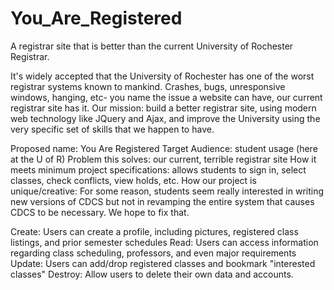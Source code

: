 # You_Are_Registered
A registrar site that is better than the current 
University of Rochester Registrar.


It's widely accepted that the University of Rochester
has one of the worst registrar systems known to mankind. 
Crashes, bugs, unresponsive windows, hanging, etc- you
name the issue a website can have, our current registrar
site has it. Our mission: build a better registrar site,
using modern web technology like JQuery and Ajax, and 
improve the University using the very specific set of 
skills that we happen to have.

Proposed name: You Are Registered
Target Audience: student usage (here at the U of R)
Problem this solves: our current, terrible registrar site
How it meets minimum project specifications: allows students to sign in, select classes, check conflicts, view holds, etc.
How our project is unique/creative: For some reason, students seem really interested in writing new versions of CDCS but not in revamping the entire system that causes CDCS to be necessary. We hope to fix that.

Create: Users can create a profile, including pictures, registered class listings, and prior semester schedules
Read: Users can access information regarding class scheduling, professors, and even major requirements
Update: Users can add/drop registered classes and bookmark "interested classes"
Destroy: Allow users to delete their own data and accounts.